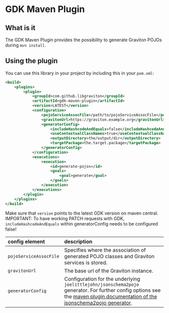 # GDK Maven Plugin

## What is it
The GDK Maven Plugin provides the possibility to generate Graviton POJOs during `mvn install`.

## Using the plugin
You can use this library in your project by including this in your `pom.xml`:

```xml
<build>
	<plugins>
		<plugin>
			<groupId>com.github.libgraviton</groupId>
			<artifactId>gdk-maven-plugin</artifactId>
			<version>LATEST</version>
			<configuration>
				<pojoServiceAssocFile>/path/to/pojoServiceAssocFile</pojoServiceAssocFile>
				<gravitonUrl>https://graviton.example.org</gravitonUrl>
				<generatorConfig>
				    <includeHashcodeAndEquals>false</includeHashcodeAndEquals>
					<useContextualClassNames>true</useContextualClassNames>
					<outputDirectory>the/output/dir</outputDirectory>
					<targetPackage>the.target.package</targetPackage>
				</generatorConfig>
			</configuration>
			<executions>
				<execution>
					<id>generate-pojos</id>
					<goals>
						<goal>generate</goal>
					</goals>
				</execution>
			</executions>
		</plugin>
	</plugins>
</build>
```

Make sure that `version` points to the latest GDK version on maven central.
IMPORTANT: To have working PATCH requests with GDK, `includeHashcodeAndEquals` within generatorConfig needs to be configured false!

| config element         | description                                                                                                                                                                                                                                                           |
|:-----------------------|:----------------------------------------------------------------------------------------------------------------------------------------------------------------------------------------------------------------------------------------------------------------------|
| `pojoServiceAssocFile` | Specifies where the association of generated POJO classes and Graviton services is stored.                                                                                                                                                                            |
| `gravitonUrl`          | The base url of the Graviton instance.                                                                                                                                                                                                                                |
| `generatorConfig`      | Configuration for the underlying `joelittlejohn/jsonschema2pojo` generator. For further config options see the [maven plugin documentation of the jsonschema2pojo generator](https://github.com/joelittlejohn/jsonschema2pojo/wiki/Getting-Started#the-maven-plugin). |
